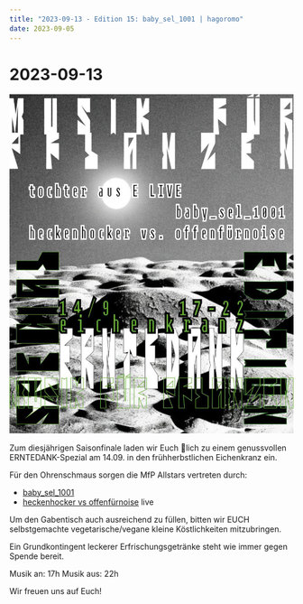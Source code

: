 ```yaml
---
title: "2023-09-13 - Edition 15: baby_sel_1001 | hagoromo"
date: 2023-09-05
---
```


# 2023-09-13

![](/230924.jpg)

Zum diesjährigen Saisonfinale laden wir Euch 🧡lich zu einem genussvollen ERNTEDANK-Spezial am 14.09. in den frühherbstlichen Eichenkranz ein.

Für den Ohrenschmaus sorgen die MfP Allstars vertreten durch:

- [baby_sel_1001](https://soundcloud.com/selmel)
- [heckenhocker vs offenfürnoise](https://soundcloud.com/hagoromohagoromo) live


Um den Gabentisch auch ausreichend zu füllen, bitten wir EUCH selbstgemachte vegetarische/vegane kleine Köstlichkeiten mitzubringen.

Ein Grundkontingent leckerer Erfrischungsgetränke steht wie immer gegen Spende bereit.

Musik an: 17h
Musik aus: 22h

Wir freuen uns auf Euch!
